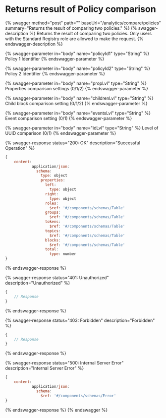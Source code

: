 # Returns result of Policy comparison

{% swagger method="post" path="" baseUrl="/analytics/compare/policies" summary="Returns the result of comparing two policies." %}
{% swagger-description %}
Returns the result of comparing two policies. Only users with the Standard Registry role are allowed to make the request.
{% endswagger-description %}

{% swagger-parameter in="body" name="policyId1" type="String" %}
Policy 1 Identifier
{% endswagger-parameter %}

{% swagger-parameter in="body" name="policyId2" type="String" %}
Policy 2 Identifier
{% endswagger-parameter %}

{% swagger-parameter in="body" name="propLvl" type="String" %}
Properties comparison settings (0/1/2)
{% endswagger-parameter %}

{% swagger-parameter in="body" name="childrenLvl" type="String" %}
Child block comparison setting (0/1/2)
{% endswagger-parameter %}

{% swagger-parameter in="body" name="eventsLvl" type="String" %}
Event comparison setting (0/1)
{% endswagger-parameter %}

{% swagger-parameter in="body" name="idLvl" type="String" %}
Level of UUID comparison (0/1)
{% endswagger-parameter %}

{% swagger-response status="200: OK" description="Successful Operation" %}
```javascript
{
    content:
            application/json:
              schema:
                type: object
                properties:
                  left:
                    type: object
                  right:
                    type: object
                  roles:
                    $ref: '#/components/schemas/Table'
                  groups:
                    $ref: '#/components/schemas/Table'
                  tokens:
                    $ref: '#/components/schemas/Table'
                  topics:
                    $ref: '#/components/schemas/Table'
                  blocks:
                    $ref: '#/components/schemas/Table'
                  total:
                    type: number
}
```
{% endswagger-response %}

{% swagger-response status="401: Unauthorized" description="Unauthorized" %}
```javascript
{
    // Response
}
```
{% endswagger-response %}

{% swagger-response status="403: Forbidden" description="Forbidden" %}
```javascript
{
    // Response
}
```
{% endswagger-response %}

{% swagger-response status="500: Internal Server Error" description="Internal Server Error" %}
```javascript
{
    content:
            application/json:
              schema:
                $ref: '#/components/schemas/Error'
}
```
{% endswagger-response %}
{% endswagger %}
